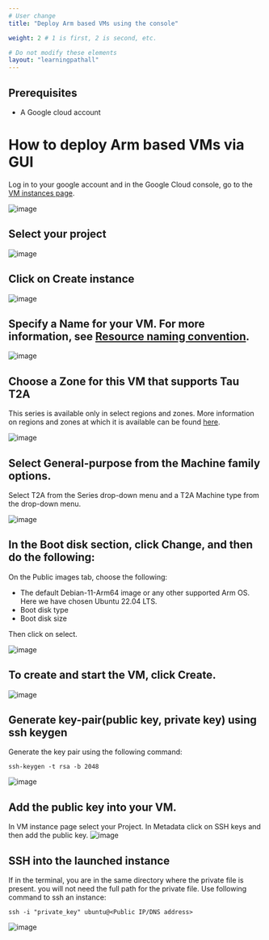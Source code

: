 ```yaml
---
# User change
title: "Deploy Arm based VMs using the console"

weight: 2 # 1 is first, 2 is second, etc.

# Do not modify these elements
layout: "learningpathall"
---
```


## Prerequisites

* A Google cloud account

# How to deploy Arm based VMs via GUI
Log in to your google account and in the Google Cloud console, go to the [VM instances page](https://console.cloud.google.com/compute/instances?_ga=2.159262650.1220602700.1668410849-523068185.1662463135).

![image](https://user-images.githubusercontent.com/67620689/202090364-2946214c-2347-4538-b2b0-3a36f45caee0.PNG)

## Select your project

![image](https://user-images.githubusercontent.com/67620689/202095985-103deaa4-610d-45ea-a84c-65af2bbfec41.PNG)

## Click on Create instance

![image](https://user-images.githubusercontent.com/67620689/202090934-aa0aa2da-e0f7-4aea-b8db-bc4988b781b2.PNG)

## Specify a Name for your VM. For more information, see [Resource naming convention](https://cloud.google.com/compute/docs/naming-resources#resource-name-format).

![image](https://user-images.githubusercontent.com/67620689/202098830-532b5dc8-f6b5-4cff-931c-ec41edd08516.PNG)

## Choose a Zone for this VM that supports Tau T2A
This series is available only in select regions and zones. More information on regions and zones at which it is available can be found [here](https://cloud.google.com/compute/docs/regions-zones#available).

![image](https://user-images.githubusercontent.com/67620689/202097168-6208b6ae-3627-47b3-a397-7783769e6727.PNG)

## Select General-purpose from the Machine family options.
Select T2A from the Series drop-down menu and a T2A Machine type from the drop-down menu.

![image](https://user-images.githubusercontent.com/67620689/203740482-d820ced1-5eeb-4c07-99a3-18a7a7511966.PNG)

## In the Boot disk section, click Change, and then do the following:
On the Public images tab, choose the following:
 * The default Debian-11-Arm64 image or any other supported Arm OS. Here we have chosen Ubuntu 22.04 LTS.
 * Boot disk type
 * Boot disk size

Then click on select.

![image](https://user-images.githubusercontent.com/67620689/203740594-e118f88a-52da-41f2-b5bd-4a3d35990536.PNG)

## To create and start the VM, click Create.

![image](https://user-images.githubusercontent.com/67620689/202098038-7bfb0b6c-af18-4d5c-92a8-ca90a57bc25b.PNG)

## Generate key-pair(public key, private key) using ssh keygen
Generate the key pair using the following command:

```
ssh-keygen -t rsa -b 2048
```
![image](https://user-images.githubusercontent.com/67620689/203761628-d7f4ade8-a132-4af9-b012-778c82b6d94d.PNG)

## Add the public key into your VM.
In VM instance page select your Project. In Metadata click on SSH keys and then add the public key.
![image](https://user-images.githubusercontent.com/67620689/203762984-abfcecf4-87d6-4a06-b546-ad955dee4bc6.PNG)

## SSH into the launched instance
If in the terminal, you are in the same directory where the private file is present. you will not need the full path for the private file. Use following command to ssh an instance:

```
ssh -i "private_key" ubuntu@<Public IP/DNS address>
```
![image](https://user-images.githubusercontent.com/67620689/203761659-9be08da4-f537-4971-b9aa-51f7c1eddcb4.PNG)
